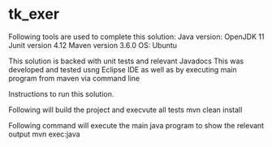 # tk_exer

Following tools are used to complete this solution:
Java version: OpenJDK 11
Junit version 4.12
Maven version 3.6.0
OS: Ubuntu

This solution is backed with unit tests and relevant Javadocs
This was developed and tested usng Eclipse IDE as well as by executing main program from maven via command line

Instructions to run this solution.

Following will build the project and execvute all tests
mvn clean install

Following command will execute the main java program to show the relevant output
mvn exec:java
